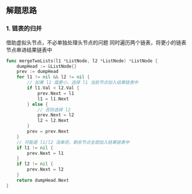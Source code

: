 <a name="KJI7y"></a>

## 解题思路

<a name="d61UJ"></a>

### 1. 链表的归并

借助虚拟头节点，不必单独处理头节点的问题
同时遍历两个链表，将更小的链表节点串进结果链表中

```go
func mergeTwoLists(l1 *ListNode, l2 *ListNode) *ListNode {
    dumpHead := &ListNode{}
    prev := dumpHead
    for l1 != nil && l2 != nil {
        // 如果 l1 值更小，选择 l1 当前节点加入结果链表中
        if l1.Val < l2.Val {
            prev.Next = l1
            l1 = l1.Next
        } else {
            // 否则选择 l2
            prev.Next = l2
            l2 = l2.Next
        }
        prev = prev.Next
    }
    // 可能是 l1/l2 没串完，剩余节点全部加入结果链表中
    if l1 != nil {
        prev.Next = l1
    }
    if l2 != nil {
        prev.Next = l2
    }
    return dumpHead.Next
}
```
